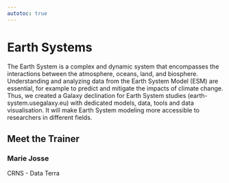 ```yaml
---
autotoc: true
---
```


<slot name="/events/gcc2024/header" />
<div class="text-center">

# Earth Systems

</div>

The Earth System is a complex and dynamic system that encompasses the interactions between the atmosphere, oceans, land, and biosphere. Understanding and analyzing data from the Earth System Model (ESM) are essential, for example to predict and mitigate the impacts of climate change. Thus, we created a Galaxy declination for Earth System studies (earth-system.usegalaxy.eu) with dedicated models, data, tools and data visualisation. It will make Earth System modeling more accessible to researchers in different fields.

## Meet the Trainer

### Marie Josse

CRNS - Data Terra
